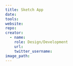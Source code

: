 ```yaml
---
title: Sketch App
date:
tools:
website:
repo:
creator:
  - name:
    role: Design/Development
    url:
    twitter_username:
image_path:
---
```

